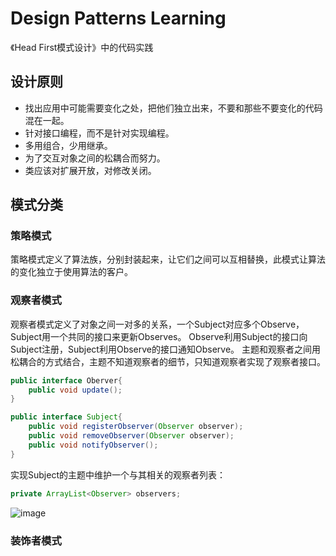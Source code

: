 # Design Patterns Learning

《Head First模式设计》中的代码实践

## 设计原则

- 找出应用中可能需要变化之处，把他们独立出来，不要和那些不要变化的代码混在一起。
- 针对接口编程，而不是针对实现编程。
- 多用组合，少用继承。
- 为了交互对象之间的松耦合而努力。
- 类应该对扩展开放，对修改关闭。

## 模式分类

### 策略模式
策略模式定义了算法族，分别封装起来，让它们之间可以互相替换，此模式让算法的变化独立于使用算法的客户。

### 观察者模式
观察者模式定义了对象之间一对多的关系，一个Subject对应多个Observe，Subject用一个共同的接口来更新Observes。
Observe利用Subject的接口向Subject注册，Subject利用Observe的接口通知Observe。
主题和观察者之间用松耦合的方式结合，主题不知道观察者的细节，只知道观察者实现了观察者接口。
```java
public interface Oberver{
    public void update();
}

public interface Subject{
    public void registerObserver(Observer observer);
    public void removeObserver(Observer observer);
    public void notifyObserver();
}
```
实现Subject的主题中维护一个与其相关的观察者列表：
```java
private ArrayList<Observer> observers;
```
![image](https://github.com/kanyuanzhi/design-patterns-learning/master/docs/observe.png "观察者模式UML图")


### 装饰者模式
